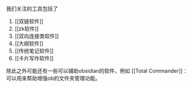 我们关注的工具包括了
1. [[双链软件]]
2. [[zk软件]]
3. [[双向连接类软件]]
4. [[大纲软件]]
5. [[传统笔记软件]]
6. [[卡片写作软件]]

除此之外可能还有一些可以辅助obsidian的软件，例如
[[Total Commander]]：可以用来帮助增强ob的文件夹管理功能。